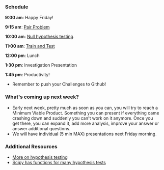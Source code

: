 ### Schedule

**9:00 am**: Happy Friday!

**9:15 am**: [Pair Problem](pair.md)

**10:00 am**: [Null hypothesis testing](null_hypothesis_testing.md).

**11:00 am**: [Train and Test](train_test.pdf)

**12:00 pm**: Lunch

**1:30 pm**: Investigation Presentation

**1:45 pm**: Productivity!

 * Remember to push your Challenges to Github!


### What's coming up next week?

 * Early next week, pretty much as soon as you can, you will try
   to reach a Minimum Viable Product. Something you can present if
   everything came crashing down and suddenly you can't work on it
   anymore. Once you get there, you can expand it, add more analysis,
   improve your answer or answer additional questions.
 * We will have individual (5 min MAX) presentations next Friday morning.


### Additional Resources

 * [More on hypothesis testing](https://dataiap.github.io/dataiap/day3/hypothesis_testing.html)
 * [Scipy has functions for many hypothesis tests](http://docs.scipy.org/doc/scipy/reference/stats.html#statistical-functions)

